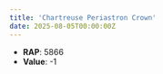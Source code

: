 ```yaml
---
title: 'Chartreuse Periastron Crown'
date: 2025-08-05T00:00:00Z
---
```

- **RAP**: 5866
- **Value**: -1
